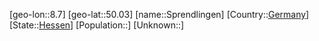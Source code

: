 ﻿---
location: [50.03,8.7]
type: City
tags:
- geo/City


SpocWebEntityId: 34421
isDeleted: false
confidential: public

---
[geo-lon::8.7]
[geo-lat::50.03]
[name::Sprendlingen]
[Country::[Germany](geo/Continent/Europe/Germany.md)]
[State::[Hessen](geo/Continent/Europe/Germany/Hessen.md)]
[Population::]
[Unknown::]

